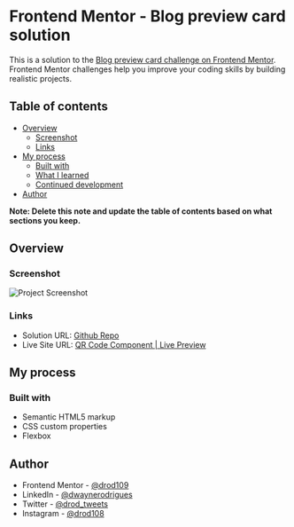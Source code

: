 # Frontend Mentor - Blog preview card solution

This is a solution to the [Blog preview card challenge on Frontend Mentor](https://www.frontendmentor.io/challenges/blog-preview-card-ckPaj01IcS). Frontend Mentor challenges help you improve your coding skills by building realistic projects.

## Table of contents

- [Overview](#overview)
  - [Screenshot](#screenshot)
  - [Links](#links)
- [My process](#my-process)
  - [Built with](#built-with)
  - [What I learned](#what-i-learned)
  - [Continued development](#continued-development)
- [Author](#author)

**Note: Delete this note and update the table of contents based on what sections you keep.**

## Overview

### Screenshot

![Project Screenshot](https://i.postimg.cc/vmVhkFYS/Screenshot-2024-01-01-054641.png)

### Links

- Solution URL: [Github Repo](https://github.com/drod109/blog-preview-card)
- Live Site URL: [QR Code Component | Live Preview](https://codepen.io/drodrigues/full/zYbvZdY)

## My process

### Built with

- Semantic HTML5 markup
- CSS custom properties
- Flexbox

## Author

- Frontend Mentor - [@drod109](https://www.frontendmentor.io/profile/drod109)
- LinkedIn - [@dwaynerodrigues](https://www.linkedin.com/in/dwaynerodrigues/)
- Twitter - [@drod_tweets](https://www.twitter.com/drod_tweets)
- Instagram - [@drod108](https://www.instagram.com/drod108/)
